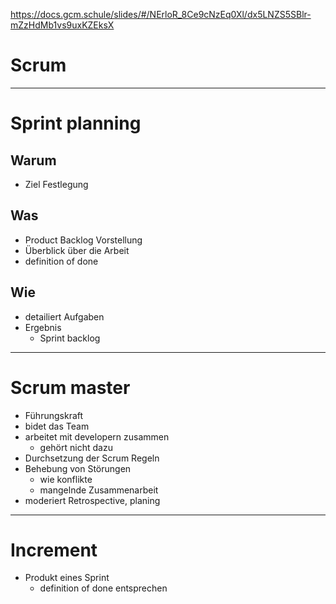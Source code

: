 https://docs.gcm.schule/slides/#/NErloR_8Ce9cNzEq0Xl/dx5LNZS5SBlr-mZzHdMb1vs9uxKZEksX

# Scrum

---

# Sprint planning

## Warum

* Ziel Festlegung

## Was

* Product Backlog Vorstellung
* Überblick über die Arbeit
* definition of done


## Wie

* detailiert Aufgaben
* Ergebnis 
	* Sprint backlog

---

# Scrum master

* Führungskraft
* bidet das Team
* arbeitet mit developern zusammen
	* gehört nicht dazu
* Durchsetzung der Scrum Regeln
* Behebung von Störungen
	* wie konflikte
	* mangelnde Zusammenarbeit
* moderiert Retrospective, planing

---

# Increment

* Produkt eines Sprint
	* definition of done entsprechen
